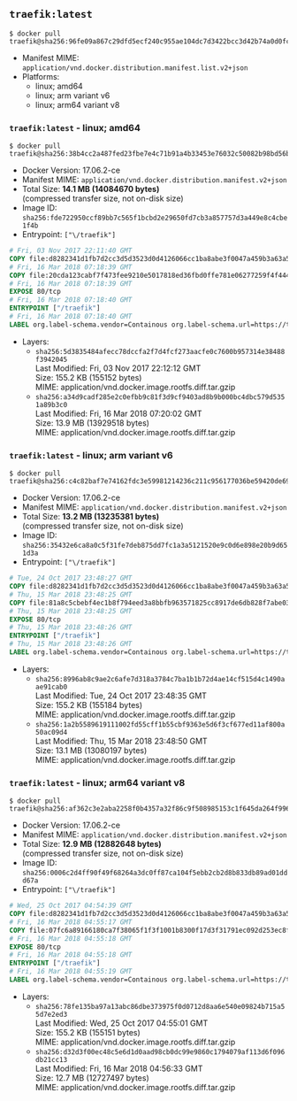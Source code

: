 ## `traefik:latest`

```console
$ docker pull traefik@sha256:96fe09a867c29dfd5ecf240c955ae104dc7d3422bcc3d42b74a0d0fcc5a2377f
```

-	Manifest MIME: `application/vnd.docker.distribution.manifest.list.v2+json`
-	Platforms:
	-	linux; amd64
	-	linux; arm variant v6
	-	linux; arm64 variant v8

### `traefik:latest` - linux; amd64

```console
$ docker pull traefik@sha256:38b4cc2a487fed23fbe7e4c71b91a4b33453e76032c50082b98bd56bfe8e4c78
```

-	Docker Version: 17.06.2-ce
-	Manifest MIME: `application/vnd.docker.distribution.manifest.v2+json`
-	Total Size: **14.1 MB (14084670 bytes)**  
	(compressed transfer size, not on-disk size)
-	Image ID: `sha256:fde722950ccf89bb7c565f1bcbd2e29650fd7cb3a857757d3a449e8c4cbe1f4b`
-	Entrypoint: `["\/traefik"]`

```dockerfile
# Fri, 03 Nov 2017 22:11:40 GMT
COPY file:d8282341d1fb7d2cc3d5d3523d0d4126066cc1ba8abe3f0047a459b3a63a5653 in /etc/ssl/certs/ 
# Fri, 16 Mar 2018 07:18:39 GMT
COPY file:20cda123cabf7f473fee9210e5017818ed36fbd0ffe781e06277259f4f4446a6 in / 
# Fri, 16 Mar 2018 07:18:39 GMT
EXPOSE 80/tcp
# Fri, 16 Mar 2018 07:18:40 GMT
ENTRYPOINT ["/traefik"]
# Fri, 16 Mar 2018 07:18:40 GMT
LABEL org.label-schema.vendor=Containous org.label-schema.url=https://traefik.io org.label-schema.name=Traefik org.label-schema.description=A modern reverse-proxy org.label-schema.version=v1.5.4 org.label-schema.docker.schema-version=1.0
```

-	Layers:
	-	`sha256:5d3835484afecc78dccfa2f7d4fcf273aacfe0c7600b957314e38488f3942045`  
		Last Modified: Fri, 03 Nov 2017 22:12:12 GMT  
		Size: 155.2 KB (155152 bytes)  
		MIME: application/vnd.docker.image.rootfs.diff.tar.gzip
	-	`sha256:a34d9cadf285e2c0efbb9c81f3d9cf9403ad8b9b000bc4dbc579d5351a89b3c0`  
		Last Modified: Fri, 16 Mar 2018 07:20:02 GMT  
		Size: 13.9 MB (13929518 bytes)  
		MIME: application/vnd.docker.image.rootfs.diff.tar.gzip

### `traefik:latest` - linux; arm variant v6

```console
$ docker pull traefik@sha256:c4c82baf7e74162fdc3e59981214236c211c956177036be59420de692520ec53
```

-	Docker Version: 17.06.2-ce
-	Manifest MIME: `application/vnd.docker.distribution.manifest.v2+json`
-	Total Size: **13.2 MB (13235381 bytes)**  
	(compressed transfer size, not on-disk size)
-	Image ID: `sha256:35432e6ca8a0c5f31fe7deb875dd7fc1a3a5121520e9c0d6e898e20b9d651d3a`
-	Entrypoint: `["\/traefik"]`

```dockerfile
# Tue, 24 Oct 2017 23:48:27 GMT
COPY file:d8282341d1fb7d2cc3d5d3523d0d4126066cc1ba8abe3f0047a459b3a63a5653 in /etc/ssl/certs/ 
# Thu, 15 Mar 2018 23:48:25 GMT
COPY file:81a8c5cbebf4ec1b8f794eed3a8bbfb963571825cc8917de6db828f7abe03c67 in / 
# Thu, 15 Mar 2018 23:48:25 GMT
EXPOSE 80/tcp
# Thu, 15 Mar 2018 23:48:26 GMT
ENTRYPOINT ["/traefik"]
# Thu, 15 Mar 2018 23:48:26 GMT
LABEL org.label-schema.vendor=Containous org.label-schema.url=https://traefik.io org.label-schema.name=Traefik org.label-schema.description=A modern reverse-proxy org.label-schema.version=v1.5.4 org.label-schema.docker.schema-version=1.0
```

-	Layers:
	-	`sha256:8996ab8c9ae2c6afe7d318a3784c7ba1b1b72d4ae14cf515d4c1490aae91cab0`  
		Last Modified: Tue, 24 Oct 2017 23:48:35 GMT  
		Size: 155.2 KB (155184 bytes)  
		MIME: application/vnd.docker.image.rootfs.diff.tar.gzip
	-	`sha256:1a2b5589619111002fd55cff1b55cbf9363e5d6f3cf677ed11af800a50ac09d4`  
		Last Modified: Thu, 15 Mar 2018 23:48:50 GMT  
		Size: 13.1 MB (13080197 bytes)  
		MIME: application/vnd.docker.image.rootfs.diff.tar.gzip

### `traefik:latest` - linux; arm64 variant v8

```console
$ docker pull traefik@sha256:af362c3e2aba2258f0b4357a32f86c9f508985153c1f645da264f9964440b6e3
```

-	Docker Version: 17.06.2-ce
-	Manifest MIME: `application/vnd.docker.distribution.manifest.v2+json`
-	Total Size: **12.9 MB (12882648 bytes)**  
	(compressed transfer size, not on-disk size)
-	Image ID: `sha256:0006c2d4ff90f49f68264a3dc0ff87ca104f5ebb2cb2d8b833db89ad01ddd67a`
-	Entrypoint: `["\/traefik"]`

```dockerfile
# Wed, 25 Oct 2017 04:54:39 GMT
COPY file:d8282341d1fb7d2cc3d5d3523d0d4126066cc1ba8abe3f0047a459b3a63a5653 in /etc/ssl/certs/ 
# Fri, 16 Mar 2018 04:55:17 GMT
COPY file:07fc6a89166180ca7f38065f1f3f1001b8300f17d3f31791ec092d253ec8f3e6 in / 
# Fri, 16 Mar 2018 04:55:18 GMT
EXPOSE 80/tcp
# Fri, 16 Mar 2018 04:55:18 GMT
ENTRYPOINT ["/traefik"]
# Fri, 16 Mar 2018 04:55:19 GMT
LABEL org.label-schema.vendor=Containous org.label-schema.url=https://traefik.io org.label-schema.name=Traefik org.label-schema.description=A modern reverse-proxy org.label-schema.version=v1.5.4 org.label-schema.docker.schema-version=1.0
```

-	Layers:
	-	`sha256:78fe135ba97a13abc86dbe373975f0d0712d8aa6e540e09824b715a55d7e2ed3`  
		Last Modified: Wed, 25 Oct 2017 04:55:01 GMT  
		Size: 155.2 KB (155151 bytes)  
		MIME: application/vnd.docker.image.rootfs.diff.tar.gzip
	-	`sha256:d32d3f00ec48c5e6d1d0aad98cb0dc99e9860c1794079af113d6f096db21cc13`  
		Last Modified: Fri, 16 Mar 2018 04:56:33 GMT  
		Size: 12.7 MB (12727497 bytes)  
		MIME: application/vnd.docker.image.rootfs.diff.tar.gzip
